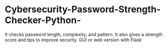 # Cybersecurity-Password-Strength-Checker-Python-
It checks password length, complexity, and pattern. It also gives a strength score and tips to improve security. GUI or web version with Flask
